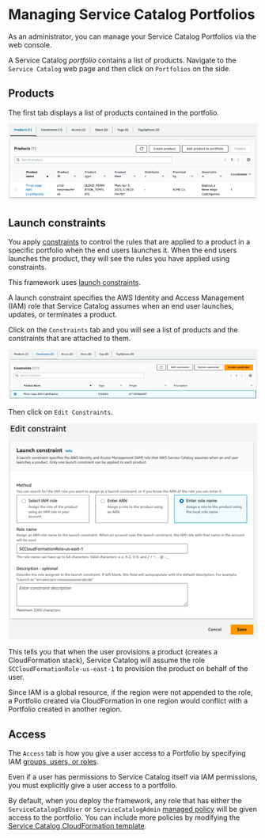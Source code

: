 # Managing Service Catalog Portfolios

As an administrator, you can manage your Service Catalog Portfolios via the web console.

A Service Catalog *portfolio* contains a list of products. Navigate to the ```Service Catalog``` web page and then click on ```Portfolios``` on the side.

##  Products

The first tab displays a list of products contained in the portfolio.

![Portfolio list](./images/2023-04-05-10-58-45.png)

## Launch constraints

You apply [constraints](https://docs.aws.amazon.com/servicecatalog/latest/adminguide/constraints.html) to control the rules that are applied to a product in a specific portfolio when the end users launches it. When the end users launches the product, they will see the rules you have applied using constraints.

This framework uses [launch constraints](https://docs.aws.amazon.com/servicecatalog/latest/adminguide/constraints-launch.html).  

A launch constraint specifies the AWS Identity and Access Management (IAM) role that Service Catalog assumes when an end user launches, updates, or terminates a product.

Click on the ```Constraints``` tab and you will see a list of products and the constraints that are attached to them.

![Constraints](./images/2023-04-05-11-33-58.png)

Then click on ```Edit Constraints```.

![IAM Constraint](./images/2023-04-05-11-44-58.png)

This tells you that when the user provisions a product (creates a CloudFormation stack), Service Catalog will assume the role ```SCCloudFormationRole-us-east-1``` to provision the product on behalf of the user.

Since IAM is a global resource, if the region were not appended to the role, a Portfolio created via CloudFormation in one region would conflict with a Portfolio created in another region.

## Access

The ```Access``` tab is how you give a user access to a Portfolio by specifying IAM [groups, users, or roles](https://docs.aws.amazon.com/IAM/latest/UserGuide/id.html).

Even if a user has permissions to Service Catalog itself via IAM permissions, you must explicitly give a user access to a portfolio.

By default, when you deploy the framework, any role that has either the ```ServiceCatalogEndUser``` or ```ServiceCatalogAdmin``` [managed policy](https://docs.aws.amazon.com/IAM/latest/UserGuide/access_policies_managed-vs-inline.html) will be given access to the portfolio. You can include more policies by modifying the [Service Catalog CloudFormation template](./components/service-catalog-portfolios/service-catalog-portfolio.yml).